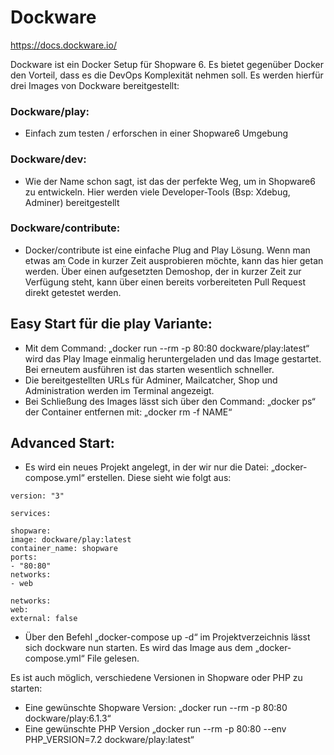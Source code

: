 # Dockware
https://docs.dockware.io/

Dockware ist ein Docker Setup für Shopware 6. Es bietet gegenüber Docker den Vorteil, dass es die DevOps Komplexität nehmen soll.
Es werden hierfür drei Images von Dockware bereitgestellt:

### Dockware/play:
- Einfach zum testen / erforschen in einer Shopware6 Umgebung

### Dockware/dev:
- Wie der Name schon sagt, ist das der perfekte Weg, um in Shopware6 zu entwickeln. Hier werden viele Developer-Tools (Bsp: Xdebug, Adminer) bereitgestellt

### Dockware/contribute:
- Docker/contribute ist eine einfache Plug and Play Lösung. Wenn man etwas am Code in kurzer Zeit ausprobieren möchte, kann das hier getan werden. Über einen aufgesetzten Demoshop, der in kurzer Zeit zur Verfügung steht, kann über einen bereits vorbereiteten Pull Request direkt getestet werden.


## Easy Start für die play Variante:

- Mit dem Command: „docker run --rm -p 80:80 dockware/play:latest“ wird das Play Image einmalig heruntergeladen und das Image gestartet. Bei erneutem ausführen ist das starten wesentlich schneller.
- Die bereitgestellten URLs für Adminer, Mailcatcher, Shop und Administration werden im Terminal angezeigt.
- Bei Schließung des Images lässt sich über den Command: „docker ps“ der Container entfernen mit: „docker rm -f NAME“

## Advanced Start:
- Es wird ein neues Projekt angelegt, in der wir nur die Datei: „docker-compose.yml“ erstellen. Diese sieht wie folgt aus:

```
version: "3"

services:

shopware:
image: dockware/play:latest
container_name: shopware
ports:
- "80:80"
networks:
- web

networks:
web:
external: false
```
- Über den Befehl „docker-compose up -d“ im Projektverzeichnis lässt sich dockware nun starten. Es wird das Image aus dem „docker-compose.yml“ File gelesen.



Es ist auch möglich, verschiedene Versionen in Shopware oder PHP zu starten:
- Eine gewünschte Shopware Version: „docker run --rm -p 80:80 dockware/play:6.1.3“
- Eine gewünschte PHP Version „docker run --rm -p 80:80 --env PHP_VERSION=7.2 dockware/play:latest“